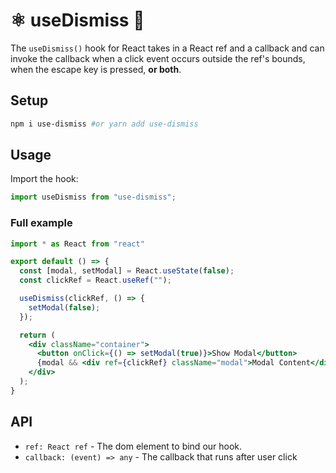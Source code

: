 # ⚛ useDismiss 🧹

The `useDismiss()` hook for React takes in a React ref and a callback and can invoke the callback when a click event occurs outside the ref's bounds, when the escape key is pressed, **or both**.

## Setup

```sh
npm i use-dismiss #or yarn add use-dismiss
```

## Usage

Import the hook:

```javascript
import useDismiss from "use-dismiss";
```

### Full example

```jsx
import * as React from "react"

export default () => {
  const [modal, setModal] = React.useState(false);
  const clickRef = React.useRef("");

  useDismiss(clickRef, () => {
    setModal(false);
  });

  return (
    <div className="container">
      <button onClick={() => setModal(true)}>Show Modal</button>
      {modal && <div ref={clickRef} className="modal">Modal Content</div>}
    </div>
  );
}

```

## API

- `ref: React ref` - The dom element to bind our hook.
- `callback: (event) => any` - The callback that runs after user click
